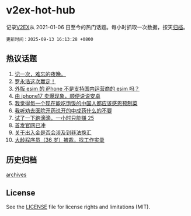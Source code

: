 # v2ex-hot-hub

 记录[V2EX](https://www.v2ex.com/)从 2021-01-06 日至今的热门话题。每小时抓取一次数据，按天[归档](archives)。

`更新时间：2025-09-13 16:13:28 +0800`

## 热议话题

1. [记一次，难忘的夜晚。](https://www.v2ex.com/t/1158844)
1. [罗永浩这次赢定！](https://www.v2ex.com/t/1158897)
1. [外版 esim 的 iPhone 不是支持国内运营商的 esim 吗？](https://www.v2ex.com/t/1158901)
1. [由 iphone17 卖爆现象，顺便说说安卓](https://www.v2ex.com/t/1158934)
1. [我觉得每一个现在能吃饱饭的中国人都应该感恩预制菜](https://www.v2ex.com/t/1158968)
1. [我听劝去医院开药说开的中成药什么的不要](https://www.v2ex.com/t/1158921)
1. [试了一下跑滴滴，一小时只能赚 25](https://www.v2ex.com/t/1158832)
1. [首发官网已冲](https://www.v2ex.com/t/1158872)
1. [关于出入金是否会涉及到非法换汇](https://www.v2ex.com/t/1158868)
1. [大龄程序员（36 岁）被裁，找工作实录](https://www.v2ex.com/t/1158933)

## 历史归档

[archives](archives)

## License

See the [LICENSE](LICENSE) file for license rights and limitations (MIT).
